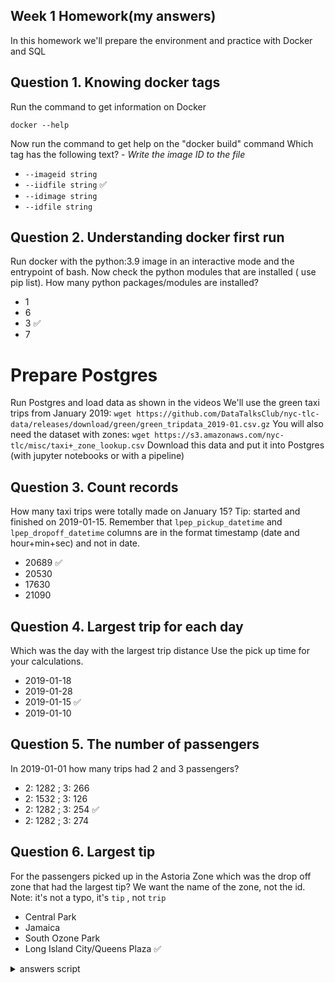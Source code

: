 ## Week 1 Homework(my answers)

In this homework we'll prepare the environment 
and practice with Docker and SQL


## Question 1. Knowing docker tags

Run the command to get information on Docker 

```
docker --help
```
Now run the command to get help on the "docker build" command
Which tag has the following text? - *Write the image ID to the file* 
- `--imageid string`
- `--iidfile string` ✅
- `--idimage string`
- `--idfile string`
## Question 2. Understanding docker first run 
Run docker with the python:3.9 image in an interactive mode and the entrypoint of bash.
Now check the python modules that are installed ( use pip list). 
How many python packages/modules are installed?
- 1
- 6
- 3 ✅
- 7
# Prepare Postgres
Run Postgres and load data as shown in the videos
We'll use the green taxi trips from January 2019:
```wget https://github.com/DataTalksClub/nyc-tlc-data/releases/download/green/green_tripdata_2019-01.csv.gz```
You will also need the dataset with zones:
```wget https://s3.amazonaws.com/nyc-tlc/misc/taxi+_zone_lookup.csv```
Download this data and put it into Postgres (with jupyter notebooks or with a pipeline)
## Question 3. Count records 
How many taxi trips were totally made on January 15?
Tip: started and finished on 2019-01-15. 
Remember that `lpep_pickup_datetime` and `lpep_dropoff_datetime` columns are in the format timestamp (date and hour+min+sec) and not in date.
- 20689   ✅
- 20530
- 17630
- 21090
## Question 4. Largest trip for each day
Which was the day with the largest trip distance
Use the pick up time for your calculations.
- 2019-01-18
- 2019-01-28
- 2019-01-15 ✅
- 2019-01-10
## Question 5. The number of passengers
In 2019-01-01 how many trips had 2 and 3 passengers?
 
- 2: 1282 ; 3: 266
- 2: 1532 ; 3: 126
- 2: 1282 ; 3: 254 ✅
- 2: 1282 ; 3: 274
## Question 6. Largest tip
For the passengers picked up in the Astoria Zone which was the drop off zone that had the largest tip?
We want the name of the zone, not the id.
Note: it's not a typo, it's `tip` , not `trip`
- Central Park
- Jamaica
- South Ozone Park
- Long Island City/Queens Plaza ✅


<details>
<summary>answers script</summary>
quesion 1<br>
```
$ docker build --help
```

quesion 2<br>
``` 
$ docker run -it --entrypoint=bash python:3.9
$ pip list 
```

quesion 3<br>
```
SELECT CAST(lpep_pickup_datetime AS date) as date, count(1)
FROM green_taxi_trips
WHERE CAST(lpep_pickup_datetime AS date) = '2019-01-15'
group by date;
```
quesion 4<br>
```
SELECT CAST(lpep_pickup_datetime AS DATE) as "date", max(trip_distance) as "total_distance"
FROM green_taxi_trips
GROUP BY CAST(lpep_pickup_datetime AS DATE)
ORDER BY "total_distance" DESC;
```
quesion 5<br>
```
SELECT passenger_count, count(*)
FROM green_taxi_trips
WHERE CAST(lpep_pickup_datetime as DATE) = '2019-01-01' AND passenger_count = 2
GROUP BY passenger_count
UNION ALL
SELECT passenger_count, count(*)
FROM green_taxi_trips
WHERE CAST(lpep_pickup_datetime as DATE) = '2019-01-01' AND passenger_count = 3
GROUP BY passenger_count;
```
quesion 6<br>
```
SELECT z."Zone" as "PU", z1."Zone" as "DO", MAX(tip_amount)
FROM green_taxi_trips t left join zones z
	on t."PULocationID" = z."LocationID"
	left join zones z1 
	on t."DOLocationID" = z1."LocationID"
WHERE z."Zone" = 'Astoria'
GROUP BY z."Zone", z1."Zone"
ORDER BY max(tip_amount) DESC;
```
</details>
